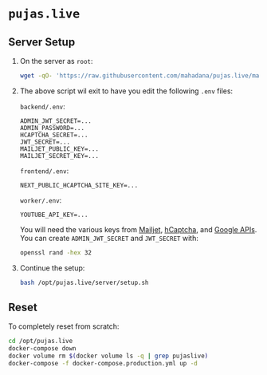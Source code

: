 # `pujas.live`

## Server Setup

1.  On the server as `root`:

    ```sh
    wget -qO- 'https://raw.githubusercontent.com/mahadana/pujas.live/main/server/setup.sh' | bash
    ```

2.  The above script wil exit to have you edit the following `.env` files:

    `backend/.env`:

    ```
    ADMIN_JWT_SECRET=...
    ADMIN_PASSWORD=...
    HCAPTCHA_SECRET=...
    JWT_SECRET=...
    MAILJET_PUBLIC_KEY=...
    MAILJET_SECRET_KEY=...
    ```

    `frontend/.env`:

    ```
    NEXT_PUBLIC_HCAPTCHA_SITE_KEY=...
    ```

    `worker/.env`:

    ```
    YOUTUBE_API_KEY=...
    ```

    You will need the various keys from [Mailjet](https://www.mailjet.com/),
    [hCaptcha](https://www.hcaptcha.com/), and
    [Google APIs](https://console.cloud.google.com/).
    You can create `ADMIN_JWT_SECRET` and `JWT_SECRET` with:

    ```sh
    openssl rand -hex 32
    ```

3.  Continue the setup:

    ```sh
    bash /opt/pujas.live/server/setup.sh
    ```

## Reset

To completely reset from scratch:

```sh
cd /opt/pujas.live
docker-compose down
docker volume rm $(docker volume ls -q | grep pujaslive)
docker-compose -f docker-compose.production.yml up -d
```
